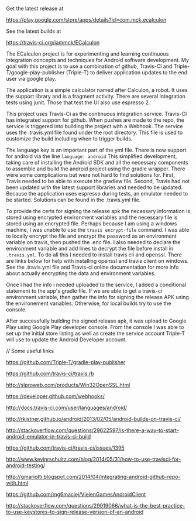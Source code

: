 Get the latest release at

https://play.google.com/store/apps/details?id=com.mck.ecalculon

See the latest builds at

https://travis-ci.org/iammck/ECalculon


The ECalculon project is for experimenting and learning continuous integration
concepts and techniques for Android software development. My goal with this
project is to use a combination of github, Travis-CI and
Triple-T/google-play-publisher (Triple-T) to deliver application updates to
the end user via google play.

The application is a simple calculator named after Calculon, a robot. It uses
the support library and is a fragment activity. There are several integration
tests using junit. Those that test the UI also use espresso 2.

This project uses Travis-Ci as the continuous integration service. Travis-CI has
integrated support for github. When pushes are made to the repo, the service is
triggered into building the project with a Webhook. The service uses the
.travis.yml file found under the root directory. This file is used to customize
the build including when to trigger builds.

The language key is an important part of the yml file. There is now support for
android via the line `language: android`
This simplified development, taking care of installing the Android
SDK and all the necessary components to assemble and build the android project
using the gradle wrapper. There were some complications but were not hard to
find solutions for. First, Travis needed to be able to execute the gradlew file.
Second, Travis had not been updated with the latest support libraries and needed
to be updated. Because the application uses espresso during tests, an emulator
needed to be started. Solutions can be found in the .travis.yml file.

To provide the certs for signing the release apk the necessary information
is stored using encrypted environment variables and the necessary file is
stored using an encrypted file. Perhaps because I am using a windows machine,
I was unable to use the `travis encrypt-file` command. I was able to locally
encrypt the file and encrypt the password as an environment variable on travis,
then pushed the .enc file. I also needed to declare the environment variable and
add lines to decrypt the file before install in `.travis.yml`. To do all this
I needed to install travis cli and openssl. There are links below for help with
installing openssl and travis client on windows. See the .travis.yml file and
Travis-ci online documentation for more info about actually encrypting the data
and environment variables.

Once I had the info i needed uploaded to the service, I added a conditional
statement to the app's gradle file. If we are able to get a travis-ci environment
variable, then gather the info for signing the release APK using the environement
variables. Otherwise, for local builds try to use the console.

After successfully building the signed release apk, it was upload to Google Play
using Google Play developer console. From the console I was able to set up the
initial store listing as well as create the service account Triple-T will use
to update the Android Developer account.

// Some useful links

https://github.com/Triple-T/gradle-play-publisher

https://github.com/travis-ci/travis.rb

http://slproweb.com/products/Win32OpenSSL.html

https://developer.github.com/webhooks/

http://docs.travis-ci.com/user/languages/android/

http://rkistner.github.io/android/2013/02/05/android-builds-on-travis-ci/

http://stackoverflow.com/questions/29622597/is-there-a-way-to-start-android-emulator-in-travis-ci-build

https://github.com/travis-ci/travis-ci/issues/1395

http://www.kevinrschultz.com/blog/2014/05/31/how-to-use-travisci-for-android-testing/

http://gmariotti.blogspot.com/2014/04/integrating-android-github-repo-with.html

https://github.com/mg6maciej/VielenGamesAndroidClient

http://stackoverflow.com/questions/29919066/what-is-the-best-practice-to-use-keystores-to-sign-release-version-of-an-android




